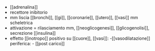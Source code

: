 - [[adrenalina]]
- recettore inibitorio
- mm liscia [[bronchi]], [[gi]], [[coronarie]], [[utero]],  [[vasi]] mm scheletrica
- attivazione = rilasciamento mm, [[neoglicogenesi]], [[glicogenolisi]], secrezione [[insulina]]
- effetto [[inotropo]] positivo su [[cuore]], [[vasi]]: -[[vasodilatazione]] periferica: - [[post carico]]